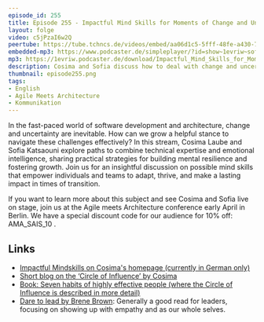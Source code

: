 ```yaml
---
episode_id: 255
title: Episode 255 - Impactful Mind Skills for Moments of Change and Uncertainty with Cosima Laube and Sofia Katsaouni
layout: folge
video: c5jPzaI6w2Q
peertube: https://tube.tchncs.de/videos/embed/aa06d1c5-5fff-48fe-a430-7129b52c2fe2
embedded-mp3: https://www.podcaster.de/simpleplayer/?id=show~1evriw~software-architektur-im-stream~pod-d614edf39013979a184ab35c0b8&v=1742386072
mp3: https://1evriw.podcaster.de/download/Impactful_Mind_Skills_for_Moments_of_Change_and_Uncertainty_with_Cosima_Laube_and_Sofia_Katsaouni.mp3
description: Cosima and Sofia discuss how to deal with change and uncertainty - and how mind skills can help 
thumbnail: episode255.png
tags:
- English
- Agile Meets Architecture
- Kommunikation
---
```


In the fast-paced world of software development and architecture,
change and uncertainty are inevitable. How can we grow a helpful
stance to navigate these challenges effectively? In this stream,
Cosima Laube and Sofia Katsaouni explore paths to combine technical
expertise and emotional intelligence, sharing practical strategies for
building mental resilience and fostering growth. Join us for an
insightful discussion on possible mind skills that empower individuals
and teams to adapt, thrive, and make a lasting impact in times of
transition.

If you want to learn more about this subject and see Cosima and Sofia
live on stage, join us at the Agile meets Architecture conference
early April in Berlin. We have a special discount code for our
audience for 10% off: AMA_SAIS_10 .

## Links

- [Impactful Mindskills on Cosima's homepage (currently in German only)](https://www.cosima-laube.de/impactful-mindskills) 
- [Short blog on the ‘Circle of Influence’ by Cosima](https://www.respectandadapt.rocks/blog/from-challenges-to-changes-with-the-circle-of-influence )
- [Book: Seven habits of highly effective people (where the Circle of Influence is described in more detail)](https://en.wikipedia.org/wiki/The_7_Habits_of_Highly_Effective_People)
- [Dare to lead by Brene Brown](https://brenebrown.com/book/dare-to-lead/): Generally a good read for leaders, focusing on showing up with empathy and as our whole selves. 
